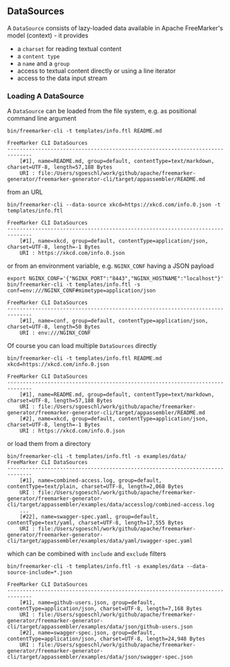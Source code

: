 ## DataSources

A `DataSource` consists of lazy-loaded data available in Apache FreeMarker's model (context) - it provides

* a `charset` for reading textual content
* a `content type`
* a `name` and a `group`
* access to textual content directly or using a line iterator
* access to the data input stream

### Loading A DataSource

A `DataSource` can be loaded from the file system, e.g. as positional command line argument

```
bin/freemarker-cli -t templates/info.ftl README.md

FreeMarker CLI DataSources
------------------------------------------------------------------------------
    [#1], name=README.md, group=default, contentType=text/markdown, charset=UTF-8, length=57,188 Bytes
    URI : file:/Users/sgoeschl/work/github/apache/freemarker-generator/freemarker-generator-cli/target/appassembler/README.md
```
 
from an URL

```
bin/freemarker-cli --data-source xkcd=https://xkcd.com/info.0.json -t templates/info.ftl

FreeMarker CLI DataSources
------------------------------------------------------------------------------
    [#1], name=xkcd, group=default, contentType=application/json, charset=UTF-8, length=-1 Bytes
    URI : https://xkcd.com/info.0.json 
```

or from an environment variable, e.g. `NGINX_CONF` having a JSON payload

```
export NGINX_CONF='{"NGINX_PORT":"8443","NGINX_HOSTNAME":"localhost"}'
bin/freemarker-cli -t templates/info.ftl -s conf=env:///NGINX_CONF#mimetype=application/json

FreeMarker CLI DataSources
------------------------------------------------------------------------------
    [#1], name=conf, group=default, contentType=application/json, charset=UTF-8, length=50 Bytes
    URI : env:///NGINX_CONF
```

Of course you can load multiple `DataSources` directly

```
bin/freemarker-cli -t templates/info.ftl README.md xkcd=https://xkcd.com/info.0.json
 
FreeMarker CLI DataSources
------------------------------------------------------------------------------
    [#1], name=README.md, group=default, contentType=text/markdown, charset=UTF-8, length=57,188 Bytes
    URI : file:/Users/sgoeschl/work/github/apache/freemarker-generator/freemarker-generator-cli/target/appassembler/README.md
    [#2], name=xkcd, group=default, contentType=application/json, charset=UTF-8, length=-1 Bytes
    URI : https://xkcd.com/info.0.json
```

or load them from a directory

```
bin/freemarker-cli -t templates/info.ftl -s examples/data/
FreeMarker CLI DataSources
------------------------------------------------------------------------------
    [#1], name=combined-access.log, group=default, contentType=text/plain, charset=UTF-8, length=2,068 Bytes
    URI : file:/Users/sgoeschl/work/github/apache/freemarker-generator/freemarker-generator-cli/target/appassembler/examples/data/accesslog/combined-access.log
    ...
    [#22], name=swagger-spec.yaml, group=default, contentType=text/yaml, charset=UTF-8, length=17,555 Bytes
    URI : file:/Users/sgoeschl/work/github/apache/freemarker-generator/freemarker-generator-cli/target/appassembler/examples/data/yaml/swagger-spec.yaml

```

which can be combined with `include` and `exclude` filters

```
bin/freemarker-cli -t templates/info.ftl -s examples/data --data-source-include=*.json

FreeMarker CLI DataSources
------------------------------------------------------------------------------
    [#1], name=github-users.json, group=default, contentType=application/json, charset=UTF-8, length=7,168 Bytes
    URI : file:/Users/sgoeschl/work/github/apache/freemarker-generator/freemarker-generator-cli/target/appassembler/examples/data/json/github-users.json
    [#2], name=swagger-spec.json, group=default, contentType=application/json, charset=UTF-8, length=24,948 Bytes
    URI : file:/Users/sgoeschl/work/github/apache/freemarker-generator/freemarker-generator-cli/target/appassembler/examples/data/json/swagger-spec.json

```
